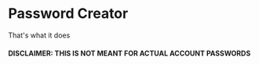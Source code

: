 # Password Creator

That's what it does

#### DISCLAIMER: THIS IS NOT MEANT FOR ACTUAL ACCOUNT PASSWORDS